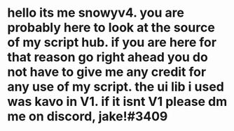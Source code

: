 # hello its me snowyv4. you are probably here to look at the source of my script hub. if you are here for that reason go right ahead you do not have to give me any credit for any use of my script. the ui lib i used was kavo in V1. if it isnt V1 please dm me on discord, jake!#3409
